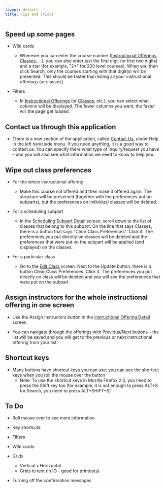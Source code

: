 ```yaml
---
layout: default
title: Tips and Tricks
---
```



## Speed up some pages

* Wild cards
	* Wherever you can enter the course number ([Instructional Offerings](instructional-offerings), [Classes](classes), ...), you can also enter just the first digit (or first two digits) and a star (for example, "2*" for 200 level courses). When you then click Search, only the courses starting with that digit(s) will be presented. This should be faster than listing all your instructional offerings (or classes).

* Filters
	* In [Instructional Offerings](instructional-offerings) (or [Classes](classes), etc.), you can select what columns will be displayed. The fewer columns you want, the faster will the page get loaded.

## Contact us through this application

* There is a new section of the application, called [Contact Us](contact-us), under Help in the left hand side menu. If you need anything, it is a good way to contact us. You can specify there what type of inquiry/request you have – and you will also see what information we need to know to help you.

## Wipe out class preferences

* For the whole instructional offering
	* Make this course not offered and then make it offered again. The structure will be preserved (together with the preferences put on subparts), but the preferences on individual classes will be deleted.

* For a scheduling subpart
	* In the [Scheduling Subpart Detail](scheduling-subpart-detail) screen, scroll down to the list of classes that belong to this subpart. On the line that says Classes, there is a button that says "Clear Class Preferences". Click it. The preferences you put directly on classes will be deleted and the preferences that were put on the subpart will be applied (and displayed) on the classes.

* For a particular class
	* Go to the [Edit Class](edit-class) screen. Next to the Update button, there is a button Clear Class Preferences. Click it. The preferences you put directly on class will be deleted and you will see the preferences that were put on the subpart.

## Assign instructors for the whole instructional offering in one screen

* Use the Assign Instructors button in the [Instructional Offering Detail](instructional-offering-detail) screen.

* You can navigate through the offerings with Previous/Next buttons – the list will be saved and you will get to the previous or next instructional offering from your list.

## Shortcut keys

* Many buttons have shortcut keys you can use; you can see the shortcut keys when you roll the mouse over the button
	* Note: To use the shortcut keys in Mozilla Firefox 2.0, you need to press the Shift key too (for example, it is not enough to press ALT+S for Search, you need to press ALT+SHIFT+S)

## To Do

* Roll mouse over to see more information

* Key shortcuts

* Filters

* Wild cards

* Grids
	* Vertical x Horizontal
	* Grids to text (in IO - good for printouts)

* Turning off the confirmation messages
